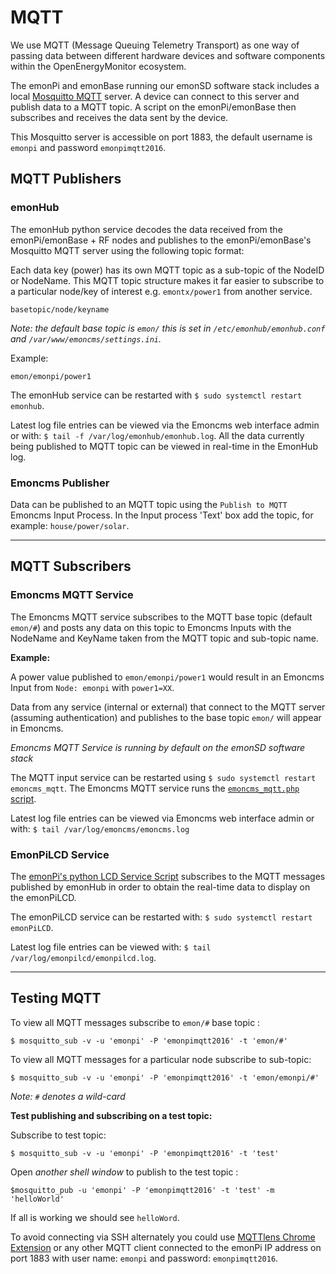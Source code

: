 # MQTT

We use MQTT (Message Queuing Telemetry Transport) as one way of passing data between different hardware devices and software components within the OpenEnergyMonitor ecosystem.

The emonPi and emonBase running our emonSD software stack includes a local [Mosquitto MQTT](http://mosquitto.org/) server. A device can connect to this server and publish data to a MQTT topic. A script on the emonPi/emonBase then subscribes and receives the data sent by the device.

This Mosquitto server is accessible on port 1883, the default username is `emonpi` and password `emonpimqtt2016`.

## MQTT Publishers

### emonHub

The emonHub python service decodes the data received from the emonPi/emonBase + RF nodes and publishes to the emonPi/emonBase's Mosquitto MQTT server using the following topic format:

Each data key (power) has its own MQTT topic as a sub-topic of the NodeID or NodeName. This MQTT topic structure makes it far easier to subscribe to a particular node/key of interest e.g. `emontx/power1` from another service.

    basetopic/node/keyname

*Note: the default base topic is `emon/` this is set in `/etc/emonhub/emonhub.conf` and `/var/www/emoncms/settings.ini`.*

Example:

    emon/emonpi/power1

The emonHub service can be restarted with `$ sudo systemctl restart emonhub`.

Latest log file entries can be viewed via the Emoncms web interface admin or with: `$ tail -f /var/log/emonhub/emonhub.log`. All the data currently being published to MQTT topic can be viewed in real-time in the EmonHub log.

### Emoncms Publisher

Data can be published to an MQTT topic using the `Publish to MQTT` Emoncms Input Process. In the Input process 'Text' box add the topic, for example: `house/power/solar`.

---

## MQTT Subscribers

### Emoncms MQTT Service

The Emoncms MQTT service subscribes to the MQTT base topic (default `emon/#`) and posts any data on this topic to Emoncms Inputs with the NodeName and KeyName taken from the MQTT topic and sub-topic name.

**Example:**

A power value published to `emon/emonpi/power1` would result in an Emoncms Input from `Node: emonpi` with `power1=XX`.

Data from any service (internal or external) that connect to the MQTT server (assuming authentication) and publishes to the base topic `emon/` will appear in Emoncms.

*Emoncms MQTT Service is running by default on the emonSD software stack*

The MQTT input service can be restarted using `$ sudo systemctl restart emoncms_mqtt`. The Emoncms MQTT service runs the [`emoncms_mqtt.php` script](https://github.com/emoncms/emoncms/tree/master/scripts/services/emoncms_mqtt).

Latest log file entries can be viewed via Emoncms web interface admin or with: `$ tail /var/log/emoncms/emoncms.log`

### EmonPiLCD Service

The [emonPi's python LCD Service Script](https://github.com/openenergymonitor/emonpi/blob/master/lcd/emonPiLCD.py) subscribes to the MQTT messages published by emonHub in order to obtain the real-time data to display on the emonPiLCD.

The emonPiLCD service can be restarted with: `$ sudo systemctl restart emonPiLCD`.

Latest log file entries can be viewed with: `$ tail /var/log/emonpilcd/emonpilcd.log`.

---

## Testing MQTT

To view all MQTT messages subscribe to  `emon/#` base topic :

    $ mosquitto_sub -v -u 'emonpi' -P 'emonpimqtt2016' -t 'emon/#'

To view all MQTT messages for a particular node subscribe to sub-topic:

    $ mosquitto_sub -v -u 'emonpi' -P 'emonpimqtt2016' -t 'emon/emonpi/#'

*Note: `#` denotes a wild-card*

**Test publishing and subscribing on a test topic:**

Subscribe to test topic:

    $ mosquitto_sub -v -u 'emonpi' -P 'emonpimqtt2016' -t 'test'

Open *another shell window* to publish to the test topic :

    $mosquitto_pub -u 'emonpi' -P 'emonpimqtt2016' -t 'test' -m 'helloWorld'

If all is working we should see `helloWord`.

To avoid connecting via SSH alternately you could use [MQTTlens Chrome Extension](https://chrome.google.com/webstore/detail/mqttlens/hemojaaeigabkbcookmlgmdigohjobjm?hl=en) or any other MQTT client connected to the emonPi IP address on port 1883 with user name: `emonpi` and password: `emonpimqtt2016`.
